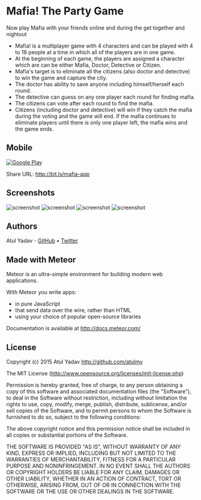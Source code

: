 # Mafia! The Party Game
Now play Mafia with your friends online and during the get together and nightout

- Mafia! is a multiplayer game with 4 characters and can be played with 4 to 18 people at a time in which all of the players are in one game.
- At the beginning of each game, the players are assigned a character which are can be either Mafia, Doctor, Detective or Citizen.
- Mafia's target is to eliminate all the citizens (also doctor and detective) to win the game and capture the city.
- The doctor has ability to save anyone including himself/herself each round.
- The detective can guess on any one player each round for finding mafia.
- The citizens can vote after each round to find the mafia.
- Citizens (including doctor and detective) will win if they catch the mafia during the voting and the game will end. If the mafia continues to eliminate players until there is only one player left, the mafia wins and the game ends.

## Mobile

[![Google Play](http://atulmy.com/attachments/images/google-play.png)](httpshttps://play.google.com/store/apps/details?id=com.id93yrtu1ihk6ed136ub4c)

Share URL: http://bit.ly/mafia-app

## Screenshots
![screenshot](https://lh3.googleusercontent.com/6njmVyA_pbNMQt3IqMuXWlN5cFGWa0u3QHVE_mcm2hdtc_mKWOnTk4eTXd-CqSlNg_g=h365) ![screenshot](https://lh3.googleusercontent.com/7VieDQqQYFYanPAt7qv8hzo2UDIWVSDxTa0CFEGhOtgsPq5kXemYrIZTehvsNUqTLQ=h365) ![screenshot](https://lh3.googleusercontent.com/w4qtBsyIi7R6VeI9Atj_6IwSTLhI2zrTX5nO7DkxeCFwqJ0XGnrzA8rsxMRAnbbrWEdm=h365) ![screenshot](https://lh3.googleusercontent.com/plgfroBaqmY00cQbo81c6iDWqWYib3yoUVxYtEXRgjzaQPZaI1rFxMTyRYM8gN72nA=h365)


## Authors

Atul Yadav - [GitHub](https://github.com/atulmy) &bull; [Twitter](https://twitter.com/atulmy)

## Made with Meteor

Meteor is an ultra-simple environment for building modern web
applications.

With Meteor you write apps:

* in pure JavaScript
* that send data over the wire, rather than HTML
* using your choice of popular open-source libraries

Documentation is available at http://docs.meteor.com/

## License

Copyright (c) 2015 Atul Yadav http://github.com/atulmy

The MIT License (http://www.opensource.org/licenses/mit-license.php)

Permission is hereby granted, free of charge, to any person obtaining a copy of this software and associated documentation files (the "Software"), to deal in the Software without restriction, including without limitation the rights to use, copy, modify, merge, publish, distribute, sublicense, and/or sell copies of the Software, and to permit persons to whom the Software is furnished to do so, subject to the following conditions:

The above copyright notice and this permission notice shall be included in all copies or substantial portions of the Software.

THE SOFTWARE IS PROVIDED "AS IS", WITHOUT WARRANTY OF ANY KIND, EXPRESS OR IMPLIED, INCLUDING BUT NOT LIMITED TO THE WARRANTIES OF MERCHANTABILITY, FITNESS FOR A PARTICULAR PURPOSE AND NONINFRINGEMENT. IN NO EVENT SHALL THE AUTHORS OR COPYRIGHT HOLDERS BE LIABLE FOR ANY CLAIM, DAMAGES OR OTHER LIABILITY, WHETHER IN AN ACTION OF CONTRACT, TORT OR OTHERWISE, ARISING FROM, OUT OF OR IN CONNECTION WITH THE SOFTWARE OR THE USE OR OTHER DEALINGS IN THE SOFTWARE.
